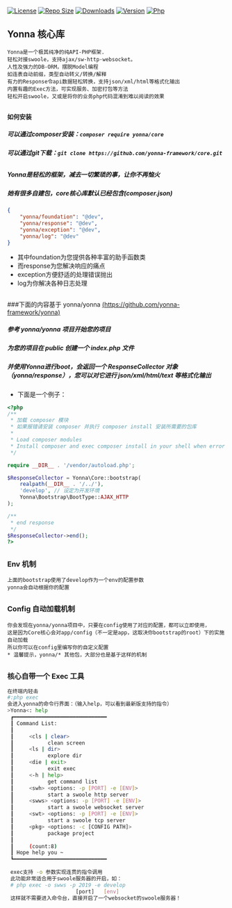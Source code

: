 [![License](https://img.shields.io/github/license/yonna-framework/core.svg)](https://packagist.org/packages/yonna/core)
[![Repo Size](https://img.shields.io/github/repo-size/yonna-framework/core.svg)](https://packagist.org/packages/yonna/core)
[![Downloads](https://img.shields.io/packagist/dm/yonna/core.svg)](https://packagist.org/packages/yonna/core)
[![Version](https://img.shields.io/github/release/yonna-framework/core.svg)](https://packagist.org/packages/yonna/core)
[![Php](https://img.shields.io/packagist/php-v/yonna/core.svg)](https://packagist.org/packages/yonna/core)

## Yonna 核心库

```
Yonna是一个极其纯净的纯API-PHP框架.
轻松对接swoole，支持ajax/sw·http·websocket。
人性及强力的DB-ORM，摆脱Model编程
如连表自动前缀，类型自动转义/转换/解释
有力的Response令api数据轻松转换，支持json/xml/html等格式化输出
内置有趣的Exec方法，可实现服务、加密打包等方法
轻松开启swoole，又或是将你的业务php代码混淆到难以阅读的效果
```

## 

#### 如何安装

##### 可以通过composer安装：`composer require yonna/core`

##### 可以通过git下载：`git clone https://github.com/yonna-framework/core.git`

## 

##### Yonna是轻松的框架，减去一切繁琐的事，让你不再恼火
##### 她有很多自建包，core核心库默认已经包含(composer.json)

```json
{
    "yonna/foundation": "@dev",
    "yonna/response": "@dev",
    "yonna/exception": "@dev",
    "yonna/log": "@dev"
}
```

 * 其中foundation为您提供各种丰富的助手函数类
 * 而response为您解决响应的痛点
 * exception方便舒适的处理错误抛出
 * log为你解决各种日志处理

## 

###下面的内容基于 yonna/yonna [(https://github.com/yonna-framework/yonna)](https://github.com/yonna-framework/yonna)
##### 参考 yonna/yonna 项目开始您的项目
##### 为您的项目在 public 创建一个 **index.php** 文件
##### 并使用Yonna进行boot，会返回一个 ResponseCollector 对象（yonna/response），您可以对它进行 json/xml/html/text 等格式化输出

 * 下面是一个例子：
```php
<?php
/**
 * 加载 composer 模块
 * 如果报错请安装 composer 并执行 composer install 安装所需要的包库
 *
 * Load composer modules
 * Install composer and exec composer install in your shell when error throw.
 */

require __DIR__ . '/vendor/autoload.php';

$ResponseCollector = Yonna\Core::bootstrap(
    realpath(__DIR__ . '/../'),
    'develop', // 设定为开发环境
    Yonna\Bootstrap\BootType::AJAX_HTTP
);

/**
 * end response
 */
$ResponseCollector->end();
?>
```


##

### Env 机制
```
上面的bootstrap使用了develop作为一个env的配置参数
yonna会自动根据你的配置
```


##

### Config 自动加载机制
```
你会发现在yonna/yonna项目中，只要在config使用了对应的配置，都可以立即使用，
这是因为Core核心会对app/config（不一定是app，这取决你bootstrap的root）下的实施自动加载
所以你可以在config里编写你的自定义配置
* 温馨提示，yonna/* 其他包，大部分也是基于这样的机制
```

##

### 核心自带一个 Exec 工具
```bash
在终端内轻击 
#:php exec
会进入yonna的命令行界面：（输入help，可以看到最新版支持的指令）
>Yonna<: help
 ┏━━━━━━━━━━━━━━━━━━━━━━━━━━━━━━
 ┃ Command List:
 ┃
 ┃     <cls | clear> 
 ┃           clean screen
 ┃     <ls | dir> 
 ┃           explore dir
 ┃     <die | exit> 
 ┃           exit exec
 ┃     <-h | help> 
 ┃           get command list
 ┃     <swh> <options: -p [PORT] -e [ENV]>
 ┃           start a swoole http server
 ┃     <swws> <options: -p [PORT] -e [ENV]>
 ┃           start a swoole websocket server
 ┃     <swt> <options: -p [PORT] -e [ENV]>
 ┃           start a swoole tcp server
 ┃     <pkg> <options: -c [CONFIG PATH]>
 ┃           package project
 ┃
 ┃     (count:8)
 ┃ Hope help you ~
 ┗━━━━━━━━━━━━━━━━━━━━━━━━━━━━━━
 
 exec支持 -o 参数实现连贯的指令调用
 此功能非常适合用于swoole服务器的开启，如：
 # php exec -o swws -p 2019 -e develop
                      [port]   [env]
 这样就不需要进入命令台，直接开启了一个websocket的swoole服务器！
```





